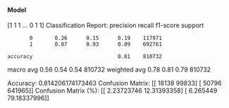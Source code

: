 #### Model
[1 1 1 ... 0 1 1]
Classification Report:
              precision    recall  f1-score   support

           0       0.26      0.15      0.19    117971
           1       0.87      0.93      0.89    692761

    accuracy                           0.81    810732
   macro avg       0.56      0.54      0.54    810732
weighted avg       0.78      0.81      0.79    810732

Accuracy: 0.814206174173463
Confusion Matrix:
[[ 18138  99833]
 [ 50796 641965]]
Confusion Matrix (%):
[[ 2.23723746 12.31393358]
 [ 6.265449   79.18337996]]
